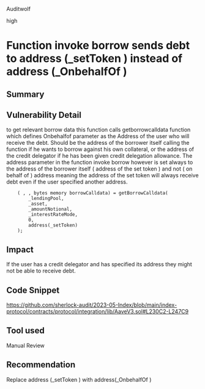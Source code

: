 Auditwolf

high

# Function invoke borrow sends debt to address (_setToken ) instead of address  (_OnbehalfOf )

## Summary

## Vulnerability Detail

to get relevant borrow data this function calls getborrowcalldata function which defines Onbehalfof parameter as the Address of the user who will receive the debt. Should be the address of the borrower itself calling the function if he wants to borrow against his own collateral, or the address of the credit delegator if he has been given credit delegation allowance. The address parameter in the function invoke borrow however is set always to the address of the borrower itself ( address of the set token ) and not ( on behalf of ) address meaning the address of the set token will always receive debt even if the user specified another address.

        ( , , bytes memory borrowCalldata) = getBorrowCalldata(
            _lendingPool,
            _asset,
            _amountNotional,
            _interestRateMode,
            0, 
            address(_setToken)
        );
        
## Impact
If the user has  a credit delegator and has specified its address they might not be able to receive debt.

## Code Snippet

https://github.com/sherlock-audit/2023-05-Index/blob/main/index-protocol/contracts/protocol/integration/lib/AaveV3.sol#L230C2-L247C9

## Tool used

Manual Review

## Recommendation
Replace address (_setToken ) with address(_OnbehalfOf )
